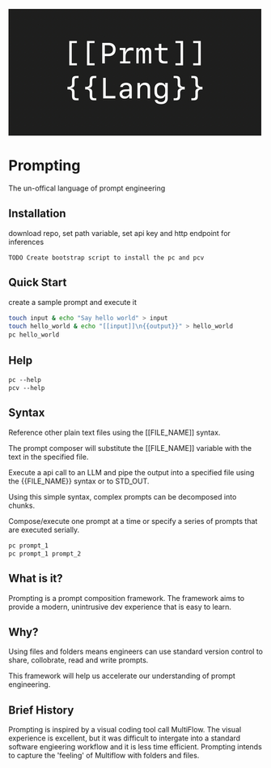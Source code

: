 
![prmt_lang_logo](.github/prompting_logo_50.jpg?raw=true)

# Prompting
The un-offical language of prompt engineering

## Installation
download repo, set path variable, set api key and http endpoint for inferences

```
TODO Create bootstrap script to install the pc and pcv
```


## Quick Start
create a sample prompt and execute it

```bash
touch input & echo "Say hello world" > input
touch hello_world & echo "[[input]]\n{{output}}" > hello_world
pc hello_world
```

## Help

```
pc --help
pcv --help
```

## Syntax
Reference other plain text files using the [[FILE_NAME]] syntax.

The prompt composer will substitute the [[FILE_NAME]] variable with the text in the specified file.

Execute a api call to an LLM and pipe the output into a specified file using the {{FILE_NAME}} syntax or to STD_OUT.

Using this simple syntax, complex prompts can be decomposed into chunks.

Compose/execute one prompt at a time or specify a series of prompts that are executed serially.

```
pc prompt_1
pc prompt_1 prompt_2
```

## What is it?
Prompting is a prompt composition framework.  The framework aims to provide a modern, unintrusive dev experience that is easy to learn.

## Why?
Using files and folders means engineers can use standard version control to share, collobrate, read and write prompts.

This framework will help us accelerate our understanding of prompt engineering.

## Brief History
Prompting is inspired by a visual coding tool call MultiFlow. The visual experience is excellent, but it was difficult to intergate into a standard software engieering workflow and it is less time efficient.  Prompting intends to capture the 'feeling' of Multiflow with folders and files.